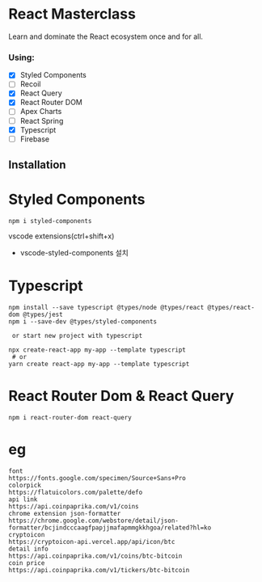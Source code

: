 # React Masterclass

Learn and dominate the React ecosystem once and for all.

### Using:

- [x] Styled Components
- [ ] Recoil
- [x] React Query
- [x] React Router DOM
- [ ] Apex Charts
- [ ] React Spring
- [x] Typescript
- [ ] Firebase

## Installation

# Styled Components

```node
npm i styled-components
```

vscode extensions(ctrl+shift+x)

- vscode-styled-components 설치

# Typescript

```node
npm install --save typescript @types/node @types/react @types/react-dom @types/jest
npm i --save-dev @types/styled-components

 or start new project with typescript

npx create-react-app my-app --template typescript
 # or
yarn create react-app my-app --template typescript
```

# React Router Dom & React Query

```node
npm i react-router-dom react-query
```

# eg

```node
font
https://fonts.google.com/specimen/Source+Sans+Pro
colorpick
https://flatuicolors.com/palette/defo
api link
https://api.coinpaprika.com/v1/coins
chrome extension json-formatter
https://chrome.google.com/webstore/detail/json-formatter/bcjindcccaagfpapjjmafapmmgkkhgoa/related?hl=ko
cryptoicon
https://cryptoicon-api.vercel.app/api/icon/btc
detail info
https://api.coinpaprika.com/v1/coins/btc-bitcoin
coin price
https://api.coinpaprika.com/v1/tickers/btc-bitcoin
```
